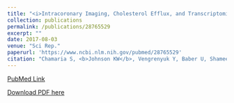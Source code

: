 ```yaml
---
title: "<i>Intracoronary Imaging, Cholesterol Efflux, and Transcriptomics after Intensive Statin Treatment in Diabetes</i>"
collection: publications
permalink: /publications/28765529
excerpt: "" 
date: 2017-08-03
venue: "Sci Rep."
paperurl: 'https://www.ncbi.nlm.nih.gov/pubmed/28765529'
citation: "Chamaria S, <b>Johnson KW</b>, Vengrenyuk Y, Baber U, Shameer K, Divaraniya AA, Glicksberg BS, Li L, Bhatheja S, Moreno P, Maehara A, Mehran R, Dudley JT, Narula J, Sharma SK, Kini AS. Sci Rep. 2017 Aug 1;7(1):7001. doi: 10.1038/s41598-017-07029-7. PubMed ID: 28765529"
---
```


[PubMed Link](https://www.ncbi.nlm.nih.gov/pubmed/28765529)

[Download PDF here](https://kippjohnson.com/files/28765529.pdf)

